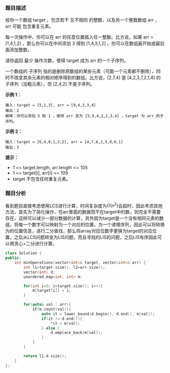 ### 题目描述

给你一个数组 target ，包含若干 互不相同 的整数，以及另一个整数数组 arr ，arr 可能 包含重复元素。

每一次操作中，你可以在 arr 的任意位置插入任一整数。比方说，如果 arr = [1,4,1,2] ，那么你可以在中间添加 3 得到 [1,4,3,1,2] 。你可以在数组最开始或最后面添加整数。

请你返回 最少 操作次数，使得 target 成为 arr 的一个子序列。

一个数组的 子序列 指的是删除原数组的某些元素（可能一个元素都不删除），同时不改变其余元素的相对顺序得到的数组。比方说，[2,7,4] 是 [4,2,3,7,2,1,4] 的子序列（加粗元素），但 [2,4,2] 不是子序列。

**示例 1：**

~~~
输入：target = [5,1,3], arr = [9,4,2,3,4]
输出：2
解释：你可以添加 5 和 1 ，使得 arr 变为 [5,9,4,1,2,3,4] ，target 为 arr 的子序列。
~~~

**示例 2：**

```
输入：target = [6,4,8,1,3,2], arr = [4,7,6,2,3,8,6,1]
输出：3
```

**提示：**

* 1 <= target.length, arr.length <= 105
* 1 <= target[i], arr[i] <= 109
* target 不包含任何重复元素。

### 题目分析

看到题目直接考虑使用LCS进行计算，时间复杂度为$O(n^2)$会超时，因此考虑其他方法，首先为了简化操作，在arr里面的数据而不在target中的数，则完全不需要存在，这样可以减少一部分数据的计算，另外因为target是一个没有相同元素的数组，将每一个数字可以映射为一个对应的位置，为一个递增序列，因此可以将转换为的位置信息，进行二分查找，那么将array对应位数字更换为target的对应位置。之后从LCS问题转变为LIS问题，而且寻找的LIS的问题，之后LIS有序因此可以用贪心+二分进行计算。

~~~c++
class Solution {
public:
    int minOperations(vector<int>& target, vector<int>& arr) {
        int l1=target.size(), l2=arr.size();
        vector<int> d;
        unordered_map<int, int> m;

        for(int i=0; i<target.size(); i++){
            m[target[i]] = i;
        }

        for(auto& val : arr){
            if(m.count(val)){
                auto it = lower_bound(d.begin(), d.end(), m[val]);
                if(it != d.end()){
                    *it = m[val];
                } else {
                    d.emplace_back(m[val]);
                }
            }
        }

        return l1-d.size();
    }
};
~~~